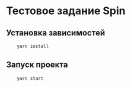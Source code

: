 # Тестовое задание Spin

## Установка зависимостей
```bash
    yarn install
```

## Запуск проекта
```bash
    yarn start
```